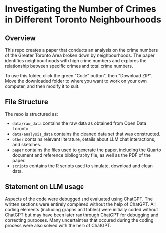 # Investigating the Number of Crimes in Different Toronto Neighbourhoods

## Overview

This repo creates a paper that conducts an analysis on the crime numbers of the Greater Toronto Area broken down by neighbourhoods. The paper identifies neighbourhoods with high crime numbers and explores the relationship between specific crimes and total crime numbers. 

To use this folder, click the green "Code" button", then "Download ZIP". Move the downloaded folder to where you want to work on your own computer, and then modify it to suit.


## File Structure

The repo is structured as:

-   `data/raw_data` contains the raw data as obtained from Open Data Toronto.
-   `data/analysis_data` contains the cleaned data set that was constructed.
-   `other` contains relevant literature, details about LLM chat interactions, and sketches.
-   `paper` contains the files used to generate the paper, including the Quarto document and reference bibliography file, as well as the PDF of the paper. 
-   `scripts` contains the R scripts used to simulate, download and clean data.


## Statement on LLM usage

Aspects of the code were debugged and evaluated using ChatGPT. The written sections were entirely completed without the help of ChatGPT. All coding elements (including graphs and tables) were initially coded without ChatGPT but may have been later ran through ChatGPT for debugging and correcting purposes. Many uncertainties that occured during the coding process were also solved with the help of ChatGPT. 
